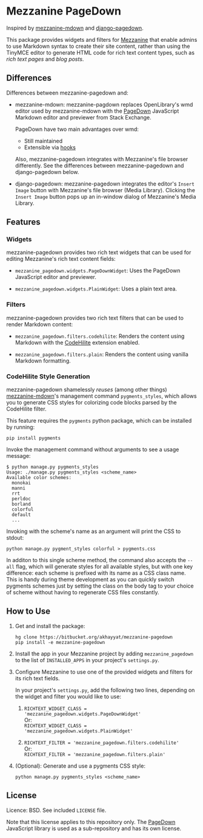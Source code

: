 Mezzanine PageDown
==================

Inspired by [mezzanine-mdown][1] and [django-pagedown][2].

This package provides widgets and filters for [Mezzanine][3] that
enable admins to use Markdown syntax to create their site content,
rather than using the TinyMCE editor to generate HTML code for rich
text content types, such as *rich text pages* and *blog posts*.


Differences
-----------

Differences between mezzanine-pagedown and:

 -  mezzanine-mdown: mezzanine-pagdown replaces OpenLibrary's wmd
    editor used by mezzanine-mdown with the [PageDown][4] JavaScript
    Markdown editor and previewer from Stack Exchange.

    PageDown have two main advantages over wmd:

     - Still maintained
     - Extensible via [hooks][5]

    Also, mezzanine-pagedown integrates with Mezzanine's file browser
    differently. See the differences between mezzanine-pagedown and
    django-pagedown below.

 -  django-pagedown: mezzanine-pagedown integrates the editor's `Insert
    Image` button with Mezzanine's file browser (Media
    Library). Clicking the `Insert Image` button pops up an in-window
    dialog of Mezzanine's Media Library.


Features
--------

### Widgets

mezzanine-pagedown provides two rich text widgets that can be used for
editing Mezzanine's rich text content fields:

 - `mezzanine_pagedown.widgets.PageDownWidget`: Uses the PageDown
   JavaScript editor and previewer.

 - `mezzanine_pagedown.widgets.PlainWidget`: Uses a plain text area.

### Filters

mezzanine-pagedown provides two rich text filters that can be used to
render Markdown content:

 - `mezzanine_pagedown.filters.codehilite`: Renders the content using
   Markdown with the [CodeHilite][6] extension enabled.

 - `mezzanine_pagedown.filters.plain`: Renders the content using
   vanilla Markdown formatting.

### CodeHilite Style Generation

mezzanine-pagedown shamelessly *reuses* (among other things)
[mezzanine-mdown][1]'s management command `pygments_styles`, which
allows you to generate CSS styles for colorizing code blocks parsed by
the CodeHilite filter.

This feature requires the `pygments` python package, which can be
installed by running:

    pip install pygments

Invoke the management command without arguments to see a usage message:

    $ python manage.py pygments_styles
    Usage: ./manage.py pygments_styles <scheme_name>
    Available color schemes:
      monokai
      manni
      rrt
      perldoc
      borland
      colorful
      default
      ...

Invoking with the scheme's name as an argument will print the CSS to
stdout:

    python manage.py pygment_styles colorful > pygments.css

In additon to this single scheme method, the command also accepts the
`--all` flag, which will generate styles for all available styles, but
with one key difference: each scheme is prefixed with its name as a
CSS class name. This is handy during theme development as you can
quickly switch pygments schemes just by setting the class on the body
tag to your choice of scheme without having to regenerate CSS files
constantly.


How to Use
----------

 1. Get and install the package:

        hg clone https://bitbucket.org/akhayyat/mezzanine-pagedown
        pip install -e mezzanine-pagedown

 2. Install the app in your Mezzanine project by adding
    `mezzanine_pagedown` to the list of `INSTALLED_APPS` in your
    project's `settings.py`.

 3. Configure Mezzanine to use one of the provided widgets and filters
    for its rich text fields.

    In your project's `settings.py`, add the following two lines,
    depending on the widget and filter you would like to use:

     1. `RICHTEXT_WIDGET_CLASS = 'mezzanine_pagedown.widgets.PageDownWidget'`  
        Or:  
        `RICHTEXT_WIDGET_CLASS = 'mezzanine_pagedown.widgets.PlainWidget'`

     2. `RICHTEXT_FILTER = 'mezzanine_pagedown.filters.codehilite'`  
        Or:  
        `RICHTEXT_FILTER = 'mezzanine_pagedown.filters.plain'`

 4. (Optional): Generate and use a pygments CSS style:

        python manage.py pygments_styles <scheme_name>


License
-------

Licence: BSD. See included `LICENSE` file.

Note that this license applies to this repository only. The
[PageDown][4] JavaScript library is used as a sub-repository and has
its own license.


[1]: https://bitbucket.org/onelson/mezzanine-mdown
[2]: https://bitbucket.org/moberley/django-pagedown
[3]: http://mezzanine.jupo.org/
[4]: https://code.google.com/p/pagedown/ "Official PageDown project"
[5]: http://code.google.com/p/pagedown/wiki/PageDown#Plugin_hooks
[6]: http://packages.python.org/Markdown/extensions/code_hilite.html
